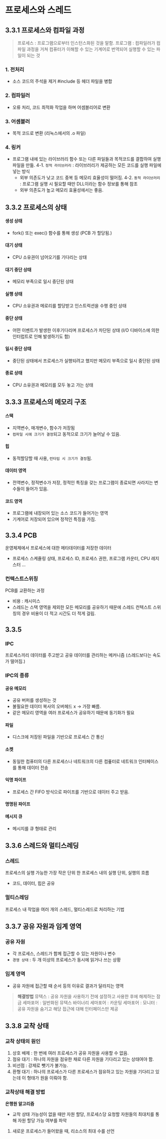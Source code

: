 # 프로세스와 스레드

## 3.3.1 프로세스와 컴파일 과정
> 프로세스 : 프로그램으로부터 인스턴스화된 것을 말함.
> 프로그램 : 컴파일러가 컴파일 과정을 거쳐 컴퓨터가 이해할 수 있는 기계어로 번역되어 실행할 수 있는 파일이 되는 것

### 1. 전처리
- 소스 코드의 주석을 제거 #include 등 헤더 파일을 병합
### 2. 컴파일러
- 오류 처리, 코드 최적화 작업을 하며 어셈블리어로 변환
### 3. 어셈블러
- 목적 코드로 변환 (리눅스에서의 .o 파일)
### 4. 링커
- 프로그램 내에 있는 라이브러리 함수 또는 다른 파일들과 목적코드를 결합하여 실행 파일을 만듦.
  4-1. `정적 라이브러리` : 라이브러리가 제공하는 모든 코드를 실행 파일에 넣는 방식
  - 외부 의존도가 낮고 코드 중복 등 메모리 효율성이 떨어짐.
  4-2. `동적 라이브러리` : 프로그램 실행 시 필요할 때만 DLL이라는 함수 정보를 통해 참조
  - 외부 의존도가 높고 메모리 효율성에서는 좋음.

## 3.3.2 프로세스의 상태
#### 생성 상태
- fork() 또는 exec() 함수를 통해 생성 (PCB 가 할당됨.)
#### 대기 상태
- CPU 소유권이 넘어오기를 기다리는 상태
#### 대기 중단 상태
- 메모리 부족으로 일시 중단된 상태
#### 실행 상태
- CPU 소유권과 메로리를 할당받고 인스트럭션을 수행 중인 상태
#### 중단 상태
- 어떤 이벤트가 발생한 이후기다리며 프로세스가 차단된 상태 (I/O 디바이스에 의한 인터럽트로 인해 발생하기도 함)
#### 일시 중단 상태
- 중단된 상태에서 프로세스가 실행되려고 했지만 메모리 부족으로 일시 중단된 상태
#### 종료 상태
- CPU 소유권과 메모리를 모두 놓고 가는 상태

## 3.3.3 프로세스의 메모리 구조
#### 스택
- 지역변수, 매개변수, 함수가 저장됨
- `컴파일 시에 크기가 결정`되고 동적으로 크기가 늘어날 수 있음.
#### 힙
- 동적할당할 때 사용, `런타임 시 크기가 결정`됨.
#### 데이터 영역
- 전역변수, 정적변수가 저장, 정적인 특징을 갖는 프로그램이 종료되면 사라지는 변수들이 들어가 있음.
#### 코드 영역
- 프로그램에 내장되어 있는 소스 코드가 들어가는 영역
- 기계어로 저장되어 있으며 정적인 특징을 가짐.

## 3.3.4 PCB
운영체제에서 프로세스에 대한 메타데이터를 저장한 데이터
- 프로세스 스케쥴링 상태, 프로세스 ID, 프로세스 권한, 프로그램 카운터, CPU 레지스터 ...

### 컨텍스트스위칭
PCB를 교환하는 과정
- 비용 : 캐시미스
- 스레드는 스택 영역을 제외한 모든 메모리를 공유하기 때문에 스레드 컨텍스트 스위칭의 경우 비용이 더 적고 시간도 더 적게 걸림.

## 3.3.5
### IPC
프로세스끼리 데이터를 주고받고 공유 데이터를 관리하는 메커니즘
(스레드보다는 속도가 떨어짐.)

### IPC의 종류
#### 공유 메모리
- 공유 버퍼를 생성하는 것
- 불필요한 데이터 복사의 오버헤드 x -> 가장 빠름.
- 같은 메모리 영역을 여러 프로세스가 공유하기 때문에 동기화가 필요
#### 파일
- 디스크에 저장된 파일을 기반으로 프로세스 간 통신
#### 소켓
- 동일한 컴퓨터의 다른 프로세스나 네트워크의 다른 컴픂터로 네트워크 인터페이스를 통해 데이터 전송
#### 익명 파이프
- 프로세스 간 FIFO 방식으로 파이프를 기반으로 데이터 주고 받음.
#### 명명된 파이프
#### 메시지 큐
- 메시지를 큐 형태로 관리

## 3.3.6 스레드와 멀티스레딩
### 스레드
프로세스의 실행 가능한 가장 작은 단위
한 프로세스 내의 실행 단위, 실행의 흐름
- 코드, 데이터, 힙은 공유

### 멀티스레딩
프로세스 내 작업을 여러 개의 스레드, 멀티스레드로 처리하는 기법

## 3.3.7 공유 자원과 임계 영역
### 공유 자원
- 각 프로세스, 스레드가 함께 접근할 수 있는 자원이나 변수
- `경쟁 상태` : 두 개 이상의 프로세스가 동시에 읽거나 쓰는 상황
### 임계 영역
- 공유 자원에 접근할 때 순서 등의 이유로 결과가 달라지는 영역
> **해결방법**
> 뮤텍스 : 공유 자원을 사용하기 전에 설정하고 사용한 후에 해제하는 잠금
> 세마포어 : 일반화된 뮤텍스
> 바이너리 세마포어 : 
> 카운팅 세마포어 : 
> 모니터 : 공유 자원을 숨기고 해당 접근에 대해 인터페이스만 제공

## 3.3.8 교착 상태
### 교착 상태의 원인
1. 상호 배제 : 한 번에 여러 프로세스가 공유 자원을 사용할 수 없음.
2. 점유 대기 : 하나의 자원을 점유한 채로 다른 자원을 기다리고 있는 상태여야 함.
3. 비선점 : 강제로 뺏기가 불가능.
4. 환형 대기 : 하나의 프로세스가 다른 프로세스가 점유하고 있는 자원을 기다리고 있는데 이 형태가 원을 이뤄야 함.

### 교착상태 해결 방법
**은행원 알고리즘**
- 교착 상태 가능성이 없을 때만 자원 할당, 프로세스당 요청할 자원들의 최대치를 통해 자원 할당 가능 여부를 파악
1. 새로운 프로세스가 들어왔을 때, 리소스의 최대 수를 선언 